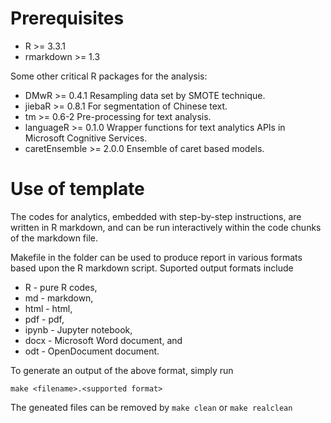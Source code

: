 # Prerequisites

* R >= 3.3.1
* rmarkdown >= 1.3

Some other critical R packages for the analysis:

* DMwR >= 0.4.1 Resampling data set by SMOTE technique.
* jiebaR >= 0.8.1 For segmentation of Chinese text.
* tm >= 0.6-2 Pre-processing for text analysis.
* languageR >= 0.1.0 Wrapper functions for text analytics APIs in Microsoft Cognitive Services.
* caretEnsemble >= 2.0.0 Ensemble of caret based models.

# Use of template

The codes for analytics, embedded with step-by-step instructions, are written in R markdown, and can be run interactively within the code chunks of the markdown file.

Makefile in the folder can be used to produce report in various formats based upon the R markdown script. Suported output formats include

* R - pure R codes,
* md - markdown, 
* html - html,
* pdf - pdf,
* ipynb - Jupyter notebook,
* docx - Microsoft Word document, and 
* odt - OpenDocument document.

To generate an output of the above format, simply run

```
make <filename>.<supported format>
```

The geneated files can be removed by `make clean` or `make realclean`
